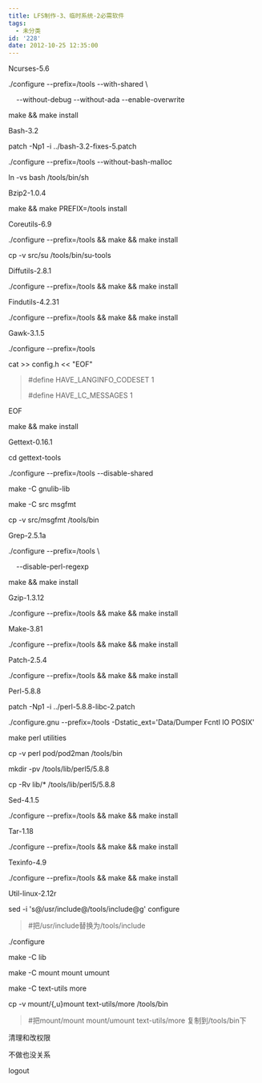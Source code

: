 ```yaml
---
title: LFS制作-3、临时系统-2必需软件
tags:
  - 未分类
id: '228'
date: 2012-10-25 12:35:00
---
```


Ncurses-5.6 

./configure --prefix=/tools --with-shared \\

    --without-debug --without-ada --enable-overwrite

make && make install 

  

Bash-3.2 

patch -Np1 -i ../bash-3.2-fixes-5.patch

./configure --prefix=/tools --without-bash-malloc

ln -vs bash /tools/bin/sh

  

Bzip2-1.0.4 

make && make PREFIX=/tools install

  

Coreutils-6.9

./configure --prefix=/tools && make && make install

cp -v src/su /tools/bin/su-tools

  

Diffutils-2.8.1 

./configure --prefix=/tools && make && make install

  

Findutils-4.2.31 

./configure --prefix=/tools && make && make install

  

Gawk-3.1.5

./configure --prefix=/tools

cat >> config.h << "EOF"

> #define HAVE\_LANGINFO\_CODESET 1
> 
> #define HAVE\_LC\_MESSAGES 1

EOF

make && make install

  

Gettext-0.16.1

cd gettext-tools

./configure --prefix=/tools --disable-shared

make -C gnulib-lib

make -C src msgfmt

cp -v src/msgfmt /tools/bin

  

Grep-2.5.1a

./configure --prefix=/tools \\

    --disable-perl-regexp

make && make install

  

Gzip-1.3.12

./configure --prefix=/tools && make && make install

  

Make-3.81

./configure --prefix=/tools && make && make install

  

Patch-2.5.4 

./configure --prefix=/tools && make && make install

  

Perl-5.8.8 

patch -Np1 -i ../perl-5.8.8-libc-2.patch

./configure.gnu --prefix=/tools -Dstatic\_ext='Data/Dumper Fcntl IO POSIX'

make perl utilities

cp -v perl pod/pod2man /tools/bin

mkdir -pv /tools/lib/perl5/5.8.8

cp -Rv lib/\* /tools/lib/perl5/5.8.8

  

Sed-4.1.5 

./configure --prefix=/tools && make && make install

  

Tar-1.18 

./configure --prefix=/tools && make && make install

  

Texinfo-4.9 

./configure --prefix=/tools && make && make install

  

Util-linux-2.12r 

sed -i 's@/usr/include@/tools/include@g' configure

> #把/usr/include替换为/tools/include

./configure

make -C lib

make -C mount mount umount

make -C text-utils more

cp -v mount/{,u}mount text-utils/more /tools/bin

> #把mount/mount mount/umount text-utils/more 复制到/tools/bin下

  

清理和改权限

不做也没关系

  

logout